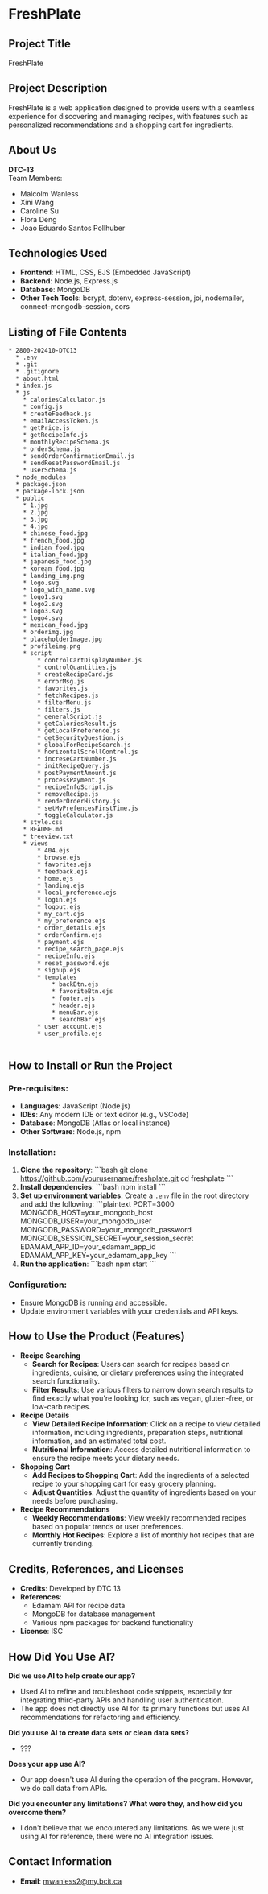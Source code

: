 
# FreshPlate

## Project Title
FreshPlate

## Project Description
FreshPlate is a web application designed to provide users with a seamless experience for discovering and managing recipes, with features such as personalized recommendations and a shopping cart for ingredients.

## About Us
**DTC-13**  
Team Members:
- Malcolm Wanless
- Xini Wang
- Caroline Su
- Flora Deng
- Joao Eduardo Santos Pollhuber

## Technologies Used
- **Frontend**: HTML, CSS, EJS (Embedded JavaScript)
- **Backend**: Node.js, Express.js
- **Database**: MongoDB
- **Other Tech Tools**: bcrypt, dotenv, express-session, joi, nodemailer, connect-mongodb-session, cors

## Listing of File Contents
```plaintext
* 2800-202410-DTC13
  * .env
  * .git
  * .gitignore
  * about.html
  * index.js
  * js
    * caloriesCalculator.js
    * config.js
    * createFeedback.js
    * emailAccessToken.js
    * getPrice.js
    * getRecipeInfo.js
    * monthlyRecipeSchema.js
    * orderSchema.js
    * sendOrderConfirmationEmail.js
    * sendResetPasswordEmail.js
    * userSchema.js
  * node_modules
  * package.json
  * package-lock.json
  * public
    * 1.jpg
    * 2.jpg
    * 3.jpg
    * 4.jpg
    * chinese_food.jpg
    * french_food.jpg
    * indian_food.jpg
    * italian_food.jpg
    * japanese_food.jpg
    * korean_food.jpg
    * landing_img.png
    * logo.svg
    * logo_with_name.svg
    * logo1.svg
    * logo2.svg
    * logo3.svg
    * logo4.svg
    * mexican_food.jpg
    * orderimg.jpg
    * placeholderImage.jpg
    * profileimg.png
    * script
        * controlCartDisplayNumber.js
        * controlQuantities.js
        * createRecipeCard.js
        * errorMsg.js
        * favorites.js
        * fetchRecipes.js
        * filterMenu.js
        * filters.js
        * generalScript.js
        * getCaloriesResult.js
        * getLocalPreference.js
        * getSecurityQuestion.js
        * globalForRecipeSearch.js
        * horizontalScrollControl.js
        * increseCartNumber.js
        * initRecipeQuery.js
        * postPaymentAmount.js
        * processPayment.js
        * recipeInfoScript.js
        * removeRecipe.js
        * renderOrderHistory.js
        * setMyPrefencesFirstTime.js
        * toggleCalculator.js
    * style.css
    * README.md
    * treeview.txt
    * views
        * 404.ejs
        * browse.ejs
        * favorites.ejs
        * feedback.ejs
        * home.ejs
        * landing.ejs
        * local_preference.ejs
        * login.ejs
        * logout.ejs
        * my_cart.ejs
        * my_preference.ejs
        * order_details.ejs
        * orderConfirm.ejs
        * payment.ejs
        * recipe_search_page.ejs
        * recipeInfo.ejs
        * reset_password.ejs
        * signup.ejs
        * templates
            * backBtn.ejs
            * favoriteBtn.ejs
            * footer.ejs
            * header.ejs
            * menuBar.ejs
            * searchBar.ejs
        * user_account.ejs
        * user_profile.ejs
        
```

## How to Install or Run the Project
### Pre-requisites:
- **Languages**: JavaScript (Node.js)
- **IDEs**: Any modern IDE or text editor (e.g., VSCode)
- **Database**: MongoDB (Atlas or local instance)
- **Other Software**: Node.js, npm

### Installation:
1. **Clone the repository**:
    \`\`\`bash
    git clone https://github.com/yourusername/freshplate.git
    cd freshplate
    \`\`\`
2. **Install dependencies**:
    \`\`\`bash
    npm install
    \`\`\`
3. **Set up environment variables**:
    Create a `.env` file in the root directory and add the following:
    \`\`\`plaintext
    PORT=3000
    MONGODB_HOST=your_mongodb_host
    MONGODB_USER=your_mongodb_user
    MONGODB_PASSWORD=your_mongodb_password
    MONGODB_SESSION_SECRET=your_session_secret
    EDAMAM_APP_ID=your_edamam_app_id
    EDAMAM_APP_KEY=your_edamam_app_key
    \`\`\`
4. **Run the application**:
    \`\`\`bash
    npm start
    \`\`\`

### Configuration:
- Ensure MongoDB is running and accessible.
- Update environment variables with your credentials and API keys.

## How to Use the Product (Features)
* **Recipe Searching**
  - **Search for Recipes**: Users can search for recipes based on ingredients, cuisine, or dietary preferences using the integrated search functionality.
  - **Filter Results**: Use various filters to narrow down search results to find exactly what you're looking for, such as vegan, gluten-free, or low-carb recipes.
* **Recipe Details**
  - **View Detailed Recipe Information**: Click on a recipe to view detailed information, including ingredients, preparation steps, nutritional information, and an estimated total cost.
  - **Nutritional Information**: Access detailed nutritional information to ensure the recipe meets your dietary needs.
* **Shopping Cart**
  - **Add Recipes to Shopping Cart**: Add the ingredients of a selected recipe to your shopping cart for easy grocery planning.
  - **Adjust Quantities**: Adjust the quantity of ingredients based on your needs before purchasing.
* **Recipe Recommendations**
  - **Weekly Recommendations**: View weekly recommended recipes based on popular trends or user preferences.
  - **Monthly Hot Recipes**: Explore a list of monthly hot recipes that are currently trending.

## Credits, References, and Licenses
- **Credits**: Developed by DTC 13
- **References**:
  - Edamam API for recipe data
  - MongoDB for database management
  - Various npm packages for backend functionality
- **License**: ISC

## How Did You Use AI?
**Did we use AI to help create our app?**
- Used AI to refine and troubleshoot code snippets, especially for integrating third-party APIs and handling user authentication.
- The app does not directly use AI for its primary functions but uses AI recommendations for refactoring and efficiency.

**Did you use AI to create data sets or clean data sets?**
- ???

**Does your app use AI?**
- Our app doesn't use AI during the operation of the program. However, we do call data from APIs.

**Did you encounter any limitations? What were they, and how did you overcome them?**
- I don't believe that we encountered any limitations. As we were just using AI for reference, there were no AI integration issues.

## Contact Information
- **Email**: mwanless2@my.bcit.ca
